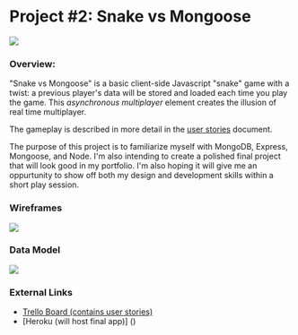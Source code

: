 # Project #2: Snake vs Mongoose

![](https://i.imgur.com/Ofg4J7Sl.jpg)

### Overview:

"Snake vs Mongoose" is a basic client-side Javascript "snake" game with a twist: a previous player's data will be stored and loaded each time you play the game. This *asynchronous multiplayer* element creates the illusion of real time multiplayer.

The gameplay is described in more detail in the [user stories](https://trello.com/b/5zyFGe0u/snake-vs-mongoose) document.

The purpose of this project is to familiarize myself with MongoDB, Express, Mongoose, and Node. I'm also intending to create a polished final project that will look good in my portfolio. I'm also hoping it will give me an oppurtunity to show off both my design and development skills within a short play session.

### Wireframes

![](https://i.imgur.com/cNb6fq2.jpg)

### Data Model

![](https://i.imgur.com/xlBGN10.jpg)

### External Links

* [Trello Board (contains user stories)](https://trello.com/b/5zyFGe0u/snake-vs-mongoose)
* [Heroku (will host final app)] ()

